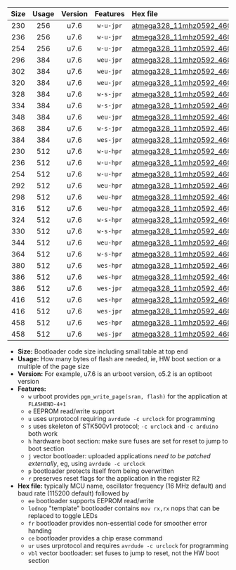 |Size|Usage|Version|Features|Hex file|
|:-:|:-:|:-:|:-:|:--|
|230|256|u7.6|`w-u-jpr`|[atmega328_11mhz0592_460800bps_ur_vbl.hex](https://raw.githubusercontent.com/stefanrueger/urboot/main/bootloaders/atmega328/fcpu_11mhz0592/460800_bps/atmega328_11mhz0592_460800bps_ur_vbl.hex)|
|236|256|u7.6|`w-u-jpr`|[atmega328_11mhz0592_460800bps_lednop_ur_vbl.hex](https://raw.githubusercontent.com/stefanrueger/urboot/main/bootloaders/atmega328/fcpu_11mhz0592/460800_bps/atmega328_11mhz0592_460800bps_lednop_ur_vbl.hex)|
|254|256|u7.6|`w-u-jpr`|[atmega328_11mhz0592_460800bps_lednop_fr_ur_vbl.hex](https://raw.githubusercontent.com/stefanrueger/urboot/main/bootloaders/atmega328/fcpu_11mhz0592/460800_bps/atmega328_11mhz0592_460800bps_lednop_fr_ur_vbl.hex)|
|296|384|u7.6|`weu-jpr`|[atmega328_11mhz0592_460800bps_ee_ur_vbl.hex](https://raw.githubusercontent.com/stefanrueger/urboot/main/bootloaders/atmega328/fcpu_11mhz0592/460800_bps/atmega328_11mhz0592_460800bps_ee_ur_vbl.hex)|
|302|384|u7.6|`weu-jpr`|[atmega328_11mhz0592_460800bps_ee_lednop_ur_vbl.hex](https://raw.githubusercontent.com/stefanrueger/urboot/main/bootloaders/atmega328/fcpu_11mhz0592/460800_bps/atmega328_11mhz0592_460800bps_ee_lednop_ur_vbl.hex)|
|320|384|u7.6|`weu-jpr`|[atmega328_11mhz0592_460800bps_ee_lednop_fr_ur_vbl.hex](https://raw.githubusercontent.com/stefanrueger/urboot/main/bootloaders/atmega328/fcpu_11mhz0592/460800_bps/atmega328_11mhz0592_460800bps_ee_lednop_fr_ur_vbl.hex)|
|328|384|u7.6|`w-s-jpr`|[atmega328_11mhz0592_460800bps_vbl.hex](https://raw.githubusercontent.com/stefanrueger/urboot/main/bootloaders/atmega328/fcpu_11mhz0592/460800_bps/atmega328_11mhz0592_460800bps_vbl.hex)|
|334|384|u7.6|`w-s-jpr`|[atmega328_11mhz0592_460800bps_lednop_vbl.hex](https://raw.githubusercontent.com/stefanrueger/urboot/main/bootloaders/atmega328/fcpu_11mhz0592/460800_bps/atmega328_11mhz0592_460800bps_lednop_vbl.hex)|
|348|384|u7.6|`weu-jpr`|[atmega328_11mhz0592_460800bps_ee_lednop_fr_ce_ur_vbl.hex](https://raw.githubusercontent.com/stefanrueger/urboot/main/bootloaders/atmega328/fcpu_11mhz0592/460800_bps/atmega328_11mhz0592_460800bps_ee_lednop_fr_ce_ur_vbl.hex)|
|368|384|u7.6|`w-s-jpr`|[atmega328_11mhz0592_460800bps_lednop_fr_vbl.hex](https://raw.githubusercontent.com/stefanrueger/urboot/main/bootloaders/atmega328/fcpu_11mhz0592/460800_bps/atmega328_11mhz0592_460800bps_lednop_fr_vbl.hex)|
|384|384|u7.6|`wes-jpr`|[atmega328_11mhz0592_460800bps_ee_vbl.hex](https://raw.githubusercontent.com/stefanrueger/urboot/main/bootloaders/atmega328/fcpu_11mhz0592/460800_bps/atmega328_11mhz0592_460800bps_ee_vbl.hex)|
|230|512|u7.6|`w-u-hpr`|[atmega328_11mhz0592_460800bps_ur.hex](https://raw.githubusercontent.com/stefanrueger/urboot/main/bootloaders/atmega328/fcpu_11mhz0592/460800_bps/atmega328_11mhz0592_460800bps_ur.hex)|
|236|512|u7.6|`w-u-hpr`|[atmega328_11mhz0592_460800bps_lednop_ur.hex](https://raw.githubusercontent.com/stefanrueger/urboot/main/bootloaders/atmega328/fcpu_11mhz0592/460800_bps/atmega328_11mhz0592_460800bps_lednop_ur.hex)|
|254|512|u7.6|`w-u-hpr`|[atmega328_11mhz0592_460800bps_lednop_fr_ur.hex](https://raw.githubusercontent.com/stefanrueger/urboot/main/bootloaders/atmega328/fcpu_11mhz0592/460800_bps/atmega328_11mhz0592_460800bps_lednop_fr_ur.hex)|
|292|512|u7.6|`weu-hpr`|[atmega328_11mhz0592_460800bps_ee_ur.hex](https://raw.githubusercontent.com/stefanrueger/urboot/main/bootloaders/atmega328/fcpu_11mhz0592/460800_bps/atmega328_11mhz0592_460800bps_ee_ur.hex)|
|298|512|u7.6|`weu-hpr`|[atmega328_11mhz0592_460800bps_ee_lednop_ur.hex](https://raw.githubusercontent.com/stefanrueger/urboot/main/bootloaders/atmega328/fcpu_11mhz0592/460800_bps/atmega328_11mhz0592_460800bps_ee_lednop_ur.hex)|
|316|512|u7.6|`weu-hpr`|[atmega328_11mhz0592_460800bps_ee_lednop_fr_ur.hex](https://raw.githubusercontent.com/stefanrueger/urboot/main/bootloaders/atmega328/fcpu_11mhz0592/460800_bps/atmega328_11mhz0592_460800bps_ee_lednop_fr_ur.hex)|
|324|512|u7.6|`w-s-hpr`|[atmega328_11mhz0592_460800bps.hex](https://raw.githubusercontent.com/stefanrueger/urboot/main/bootloaders/atmega328/fcpu_11mhz0592/460800_bps/atmega328_11mhz0592_460800bps.hex)|
|330|512|u7.6|`w-s-hpr`|[atmega328_11mhz0592_460800bps_lednop.hex](https://raw.githubusercontent.com/stefanrueger/urboot/main/bootloaders/atmega328/fcpu_11mhz0592/460800_bps/atmega328_11mhz0592_460800bps_lednop.hex)|
|344|512|u7.6|`weu-hpr`|[atmega328_11mhz0592_460800bps_ee_lednop_fr_ce_ur.hex](https://raw.githubusercontent.com/stefanrueger/urboot/main/bootloaders/atmega328/fcpu_11mhz0592/460800_bps/atmega328_11mhz0592_460800bps_ee_lednop_fr_ce_ur.hex)|
|364|512|u7.6|`w-s-hpr`|[atmega328_11mhz0592_460800bps_lednop_fr.hex](https://raw.githubusercontent.com/stefanrueger/urboot/main/bootloaders/atmega328/fcpu_11mhz0592/460800_bps/atmega328_11mhz0592_460800bps_lednop_fr.hex)|
|380|512|u7.6|`wes-hpr`|[atmega328_11mhz0592_460800bps_ee.hex](https://raw.githubusercontent.com/stefanrueger/urboot/main/bootloaders/atmega328/fcpu_11mhz0592/460800_bps/atmega328_11mhz0592_460800bps_ee.hex)|
|386|512|u7.6|`wes-hpr`|[atmega328_11mhz0592_460800bps_ee_lednop.hex](https://raw.githubusercontent.com/stefanrueger/urboot/main/bootloaders/atmega328/fcpu_11mhz0592/460800_bps/atmega328_11mhz0592_460800bps_ee_lednop.hex)|
|386|512|u7.6|`wes-jpr`|[atmega328_11mhz0592_460800bps_ee_lednop_vbl.hex](https://raw.githubusercontent.com/stefanrueger/urboot/main/bootloaders/atmega328/fcpu_11mhz0592/460800_bps/atmega328_11mhz0592_460800bps_ee_lednop_vbl.hex)|
|416|512|u7.6|`wes-hpr`|[atmega328_11mhz0592_460800bps_ee_lednop_fr.hex](https://raw.githubusercontent.com/stefanrueger/urboot/main/bootloaders/atmega328/fcpu_11mhz0592/460800_bps/atmega328_11mhz0592_460800bps_ee_lednop_fr.hex)|
|416|512|u7.6|`wes-jpr`|[atmega328_11mhz0592_460800bps_ee_lednop_fr_vbl.hex](https://raw.githubusercontent.com/stefanrueger/urboot/main/bootloaders/atmega328/fcpu_11mhz0592/460800_bps/atmega328_11mhz0592_460800bps_ee_lednop_fr_vbl.hex)|
|458|512|u7.6|`wes-hpr`|[atmega328_11mhz0592_460800bps_ee_lednop_fr_ce.hex](https://raw.githubusercontent.com/stefanrueger/urboot/main/bootloaders/atmega328/fcpu_11mhz0592/460800_bps/atmega328_11mhz0592_460800bps_ee_lednop_fr_ce.hex)|
|458|512|u7.6|`wes-jpr`|[atmega328_11mhz0592_460800bps_ee_lednop_fr_ce_vbl.hex](https://raw.githubusercontent.com/stefanrueger/urboot/main/bootloaders/atmega328/fcpu_11mhz0592/460800_bps/atmega328_11mhz0592_460800bps_ee_lednop_fr_ce_vbl.hex)|

- **Size:** Bootloader code size including small table at top end
- **Usage:** How many bytes of flash are needed, ie, HW boot section or a multiple of the page size
- **Version:** For example, u7.6 is an urboot version, o5.2 is an optiboot version
- **Features:**
  + `w` urboot provides `pgm_write_page(sram, flash)` for the application at `FLASHEND-4+1`
  + `e` EEPROM read/write support
  + `u` uses urprotocol requiring `avrdude -c urclock` for programming
  + `s` uses skeleton of STK500v1 protocol; `-c urclock` and `-c arduino` both work
  + `h` hardware boot section: make sure fuses are set for reset to jump to boot section
  + `j` vector bootloader: uploaded applications *need to be patched externally*, eg, using `avrdude -c urclock`
  + `p` bootloader protects itself from being overwritten
  + `r` preserves reset flags for the application in the register R2
- **Hex file:** typically MCU name, oscillator frequency (16 MHz default) and baud rate (115200 default) followed by
  + `ee` bootloader supports EEPROM read/write
  + `lednop` "template" bootloader contains `mov rx,rx` nops that can be replaced to toggle LEDs
  + `fr` bootloader provides non-essential code for smoother error handing
  + `ce` bootloader provides a chip erase command
  + `ur` uses urprotocol and requires `avrdude -c urclock` for programming
  + `vbl` vector bootloader: set fuses to jump to reset, not the HW boot section
